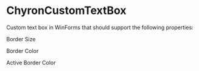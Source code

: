 # ChyronCustomTextBox
Custom text box in WinForms that should support the following properties:

Border Size

Border Color

Active Border Color
